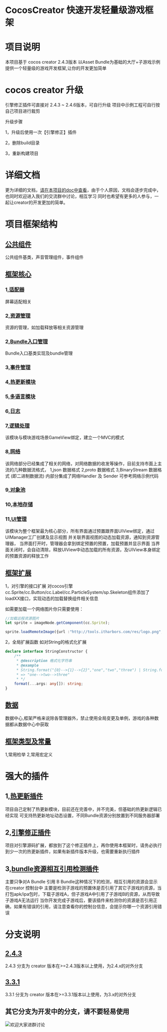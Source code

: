 # CocosCreator 快速开发轻量级游戏框架
# 项目说明
本项目基于 cocos creator 2.4.3版本
以Asset Bundle为基础的大厅+子游戏示例
提供一个轻量级的游戏开发框架,让你的开发更加简单
# cocos creator 升级
引擎修正插件可直接对 2.4.3 ~ 2.4.6版本，可自行升级
项目中示例工程可自行按自己项目进行裁剪

升级步骤

1，升级后使用一次【引擎修正】插件

2，删除build目录

3，重新构建项目
# 详细文档
更为详细的文档，[请在本项目的doc中查看](https://gitee.com/top-discover/QuickFramework/tree/2.4.3/doc)，由于个人原因，文档会逐步完成中，也同时欢迎进入我们的交流群中讨论，相互学习
同时也希望有更多的人参与，一起让creator的开发更加的简单。

# 项目框架结构
## [公共组件](https://gitee.com/top-discover/QuickFramework/tree/2.4.3/assets/scripts/framework/componects)
公共组件基类，声音管理组件，事件组件
## [框架核心](https://gitee.com/top-discover/QuickFramework/tree/2.4.3/assets/scripts/framework/core)
### 1,[适配器](https://gitee.com/top-discover/QuickFramework/tree/2.4.3/assets/scripts/framework/core/adaptor)
屏幕适配相关
### 2,[资源管理](https://gitee.com/top-discover/QuickFramework/tree/2.4.3/assets/scripts/framework/core/asset)
资源的管理，如加载释放等相关资源管理
### 2,[Bundle入口管理](https://gitee.com/top-discover/QuickFramework/tree/2.4.3/assets/scripts/framework/core/entry)
Bundle入口基类实现及bundle管理
### 3,[事件管理](https://gitee.com/top-discover/QuickFramework/tree/2.4.3/assets/scripts/framework/core/event)
### 4,[热更新模块](https://gitee.com/top-discover/QuickFramework/tree/2.4.3/assets/scripts/framework/core/hotupdate)
### 5,[多语言模块](https://gitee.com/top-discover/QuickFramework/tree/2.4.3/assets/scripts/framework/core/language)
### 6,[日志](https://gitee.com/top-discover/QuickFramework/tree/2.4.3/assets/scripts/framework/core/log)
### 7,[逻辑处理](https://gitee.com/top-discover/QuickFramework/tree/2.4.3/assets/scripts/framework/core/logic)
该模块与模块游戏场景GameView绑定，建立一个MVC的模式
### 8,[网络](https://gitee.com/top-discover/QuickFramework/tree/2.4.3/assets/scripts/framework/core/net)
该网络部分已经集成了相关的网络，对网络数据的收发等操作，目前支持市面上主流的几种数据流格式，
1,json 数据格式
2,proto 数据格式
3,BinaryStream 数据格式 (即二进制数据流)
内部分集成了网络Handler 及 Sender 可参考网络示例代码
### 9,[对象池](https://gitee.com/top-discover/QuickFramework/tree/2.4.3/assets/scripts/framework/core/nodePool)
### 10,[本地存储](https://gitee.com/top-discover/QuickFramework/tree/2.4.3/assets/scripts/framework/core/storage)
### 11,[UI管理](https://gitee.com/top-discover/QuickFramework/tree/2.4.3/assets/scripts/framework/core/ui)
该模块为整个框架最为核心部分，所有界面通过预置跟界面UIView绑定，通过UIManager工厂创建及显示视图
并关联界面视图的动态加载资源，通知到资源管理器，
当界面打开时，管理器会拿到绑定预置的预置，加载预置并显示界面
当界面关闭时，会自动清除，释放UIView中动态加载的所有资源，及UIView本身绑定
的预置资源的释放工作
## [框架扩展](https://gitee.com/top-discover/QuickFramework/tree/2.4.3/assets/scripts/framework/plugin)
1，对引擎的接口扩展
对cocos引擎 cc.Sprite/cc.Button/cc.Label/cc.ParticleSystem/sp.Skeleton组件添加了loadXX接口，实现动态的加载替换组件相关信息

如需要加载一个网络图片你只需要使用：
```ts
//加载远程资源图片
let sprite = imageNode.getComponent(cc.Sprite);

sprite.loadRemoteImage({url :"http://tools.itharbors.com/res/logo.png", view : this});
```
2，全局扩展函数
如对String的格式化扩展
```ts
declare interface StringConstructor {
	/**
	 * @description 格式化字符串
	 * @example
	 * String.format("{0}-->{1}-->{2}","one","two","three") | String.format("{0}-->{1}-->{2}",["one","two","three"])
	 * => "one-->two-->three"
	 * */
	format(...args: any[]): string;
}
```
## [数据](https://gitee.com/top-discover/QuickFramework/tree/2.4.3/assets/scripts/framework/data)
数据中心,框架严格来说除各管理器外，禁止使用全局变更及单例，游戏的各种数据都从数据中心中获取
## [框架类型及常量](https://gitee.com/top-discover/QuickFramework/tree/2.4.3/assets/scripts/framework/defines)
1,常用检举
2,常用宏定义

# 强大的插件
## 1,[热更新插件](https://gitee.com/top-discover/QuickFramework/tree/2.4.3/packages/hot-update-tools)
项目自己定制了热更新模块，目前还在完善中，并不完美，但基础的热更新逻辑已经实现
可支持热更新地址动态设置，不同Bundle资源分别放置到不同服务器部署
## 2,[引擎修正插件](https://gitee.com/top-discover/QuickFramework/tree/2.4.3/packages/fix_engine)
项目对引擎源码扩展，都放到了这个修正插件上，再你使用本框架时，请务必执行到少一次的热更新插件，如果有新插件版本升级，也需要重新执行插件
## 3,[bundle资源相互引用检测插件](https://gitee.com/top-discover/QuickFramework/tree/2.4.3/packages/check_resources)
主要只争对A Bundle 引用 B Bundle这种情况下的检测，相互引用的资源会显示在creator 控制台中
主要是检测子游戏的预置体是否引用了其它子游戏的资源，当打包apk/ipa包时，下载子游戏A，但子游戏A中引用了子游戏B的资源，从而导致子游戏A无法运行
当你开发完成子游戏后，要该插件来检测你的资源是否引用正确，如果有错误的引用，请注意查看你的控制台信息，会提示你哪一个资源引用错误

# 分支说明
## [2.4.3](https://gitee.com/top-discover/QuickFramework/tree/2.4.3)
2.4.3 分支为 creator 版本在>=2.4.3版本以上使用，为2.4.x的对外分支
## [3.3.1](https://gitee.com/top-discover/QuickFramework/tree/3.3.1)
3.3.1 分支为 creator 版本在>=3.3.1版本以上使用，为3.x的对外分支
## 其它分支为开发中的分支，请不要轻易使用

![欢迎大家进群讨论](https://images.gitee.com/uploads/images/2021/0704/233403_8c07fe63_393413.jpeg "qrcode_1625412690446.jpg")
